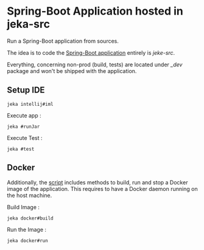 # Spring-Boot Application hosted in jeka-src

Run a Spring-Boot application from sources.

The idea is to code the [Spring-Boot application](jeka-src/app) entirely is *jeke-src*.

Everything, concerning non-prod (build, tests) are located under *_dev* package and won't be shipped with the application.

## Setup IDE

```shell
jeka intellij#iml
```

Execute app :
 ```shell
 jeka #runJar
 ```

Execute Test :
```shell
jeka #test
```

## Docker

Additionally, the [script](jeka-src/Script.java) includes methods to build, run and stop a Docker image of the application.
This requires to have a Docker daemon running on the host machine.

Build Image :
```shell
jeka docker#build
```

Run the Image :
```shell
jeka docker#run
```




